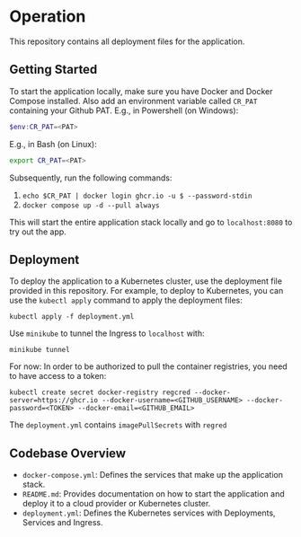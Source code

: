 # Operation
This repository contains all deployment files for the application.

## Getting Started
To start the application locally, make sure you have Docker and Docker Compose installed.
Also add an environment variable called `CR_PAT` containing your Github PAT. 
E.g., in Powershell (on Windows): 
```powershell
$env:CR_PAT=<PAT>
```
E.g., in Bash (on Linux):
```bash
export CR_PAT=<PAT>
```
Subsequently, run the following commands:

1. `echo $CR_PAT | docker login ghcr.io -u $ --password-stdin`
1. `docker compose up -d --pull always`

This will start the entire application stack locally and go to `localhost:8080` to try out the app.

## Deployment

To deploy the application to a Kubernetes cluster, use the deployment file provided in this repository. 
For example, to deploy to Kubernetes, you can use the `kubectl apply` command to apply the deployment files:

`kubectl apply -f deployment.yml`

Use `minikube` to tunnel the Ingress to `localhost` with:

`minikube tunnel`

For now: In order to be authorized to pull the container registries, you need to have access to a token:

`kubectl create secret docker-registry regcred --docker-server=https://ghcr.io --docker-username=<GITHUB_USERNAME> --docker-password=<TOKEN> --docker-email=<GITHUB_EMAIL>`

The `deployment.yml` contains `imagePullSecrets` with `regred`

## Codebase Overview
- `docker-compose.yml`: Defines the services that make up the application stack.
- `README.md`: Provides documentation on how to start the application and deploy it to a cloud provider or Kubernetes cluster.
- `deployment.yml`: Defines the Kubernetes services with Deployments, Services and Ingress.
